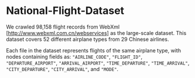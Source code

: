 # National-Flight-Dataset
We crawled 98,158 flight records from WebXml [http://www.webxml.com.cn/webservices] as the large-scale dataset. This dataset covers 52 different airplane types from 29 Chinese airlines.

Each file in the dataset represents flights of the same airplane type, with nodes containing fields as: `"AIRLINE_CODE"`, `"FLIGHT_ID"`, `"DEPARTURE_AIRPORT"`, `"ARRIVAL_AIRPORT"`, `"TIME_DEPARTURE"`, `"TIME_ARRIVAL"`, `"CITY_DEPARTURE"`, `"CITY_ARRIVAL"`, and `"MODE"`.  
